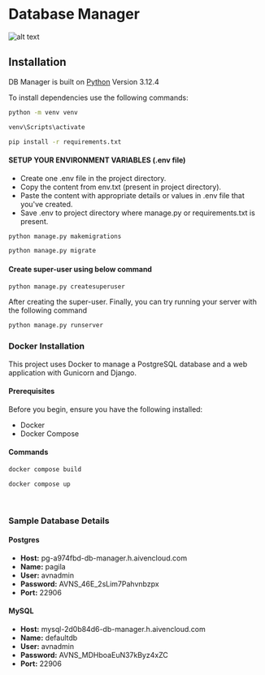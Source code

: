 # Database Manager

![alt text](https://repository-images.githubusercontent.com/846434854/fda81a33-739b-4a98-a294-c5cace6a204f)

## Installation

DB Manager is built on [Python](https://www.python.org/) Version 3.12.4

To install dependencies use the following commands:

```sh
python -m venv venv
```

```sh
venv\Scripts\activate
```

```sh
pip install -r requirements.txt
```

#### SETUP YOUR ENVIRONMENT VARIABLES (.env file)

- Create one .env file in the project directory.
- Copy the content from env.txt (present in project directory).
- Paste the content with appropriate details or values in .env file that you've created.
- Save .env to project directory where manage.py or requirements.txt is present.

```sh
python manage.py makemigrations
```

```sh
python manage.py migrate
```

#### Create super-user using below command

```sh
python manage.py createsuperuser
```

After creating the super-user. Finally, you can try running your server with the following command

```sh
python manage.py runserver
```

### Docker Installation

This project uses Docker to manage a PostgreSQL database and a web application with Gunicorn and Django.

#### Prerequisites

Before you begin, ensure you have the following installed:

- Docker
- Docker Compose

#### Commands

```sh
docker compose build
```

```sh
docker compose up
```

<br>

### Sample Database Details

#### Postgres

- **Host:** pg-a974fbd-db-manager.h.aivencloud.com
- **Name:** pagila
- **User:** avnadmin
- **Password:** AVNS_46E_2sLim7Pahvnbzpx
- **Port:** 22906

#### MySQL

- **Host:** mysql-2d0b84d6-db-manager.h.aivencloud.com
- **Name:** defaultdb
- **User:** avnadmin
- **Password:** AVNS_MDHboaEuN37kByz4xZC
- **Port:** 22906

[localhost]: <http://localhost:8000>

[GTK]: <https://github.com/tschoonj/GTK-for-Windows-Runtime-Environment-Installer/releases>

[Click Here]: <https://doc.courtbouillon.org/weasyprint/stable/first_steps.html>